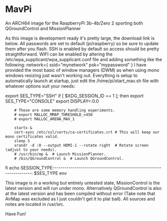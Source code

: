 # MavPi
An ARCH64 image for the RaspberryPi 3b-4b/Zero 2 sporting both QGroundControl and MissionPlanner

As this image is development ready it's pretty large, the download link is below.
All passwords are set to default (pi/raspberry) so be sure to update them after you flash.
SSH is enabled by default so access should be pretty straightforward.
WIFI can be enabled by altering the /etc/wpa_supplicant/wpa_supplicant.conf file and adding something like the following:
network={
        ssid="mynetwork"
        psk="mypassword"
}
I have provided the most basic of window managers (DWM) as when using mono windows resizing just wasn't working out.
Everything is setup to automatically launch at startup, just edit the /hime/pi/start_mav.sh file with whatever options suit your needs:

export SES_TYPE="SSH"
if [ $XDG_SESSION_ID == 1 ]; then
        export SES_TYPE="CONSOLE"
        export DISPLAY=:0.0

        # These are some memory handling experiments.
        # export MALLOC_MMAP_THRESHOLD_=450
        # export MALLOC_ARENA_MAX_1

        startx &
        cert-sync /etc/ssl/certs/ca-certificates.crt # This will keep our mono certificates valid.
        sleep 5
        xrandr -d :0 --output HDMI-1 --rotate right  # Rotate screen (adjust to your needs).
        # /usr/bin/mp &  # Launch MissionPlanner.
        # /bin/QGroundControl &  # Launch QGroundControl.

fi
echo SESSION_TYPE-------------------------------------------------------------------: $SES_TYPE
env

This image is in a working but entirely untested state, MissionControl is the latest version and will run under mono. Alternatively QGroundControl is also at the latest version and has been compiled without error (Take note that AirMap was excluded as I just couldn't get it to plat ball).
All sources and notes are located in /usr/src.

Have Fun!

<download link here>
